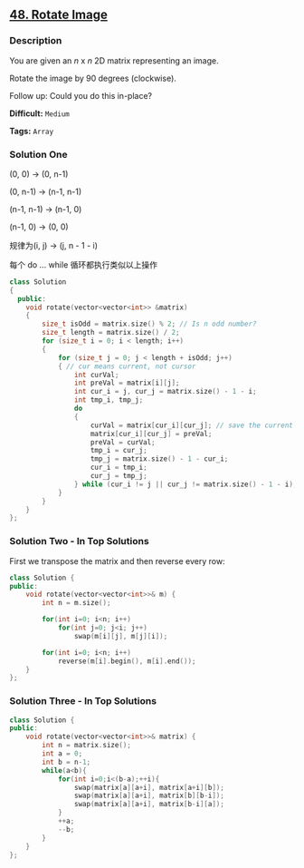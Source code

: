 ## [48. Rotate Image](https://leetcode.com/problems/rotate-image/#/description)

### Description

You are given an _n_ x _n_ 2D matrix representing an image.

Rotate the image by 90 degrees (clockwise).

Follow up:
Could you do this in-place?

**Difficult:** `Medium`

**Tags:** `Array`

### Solution One

(0, 0) → (0, n-1)

(0, n-1) → (n-1, n-1)

(n-1, n-1) → (n-1, 0)

(n-1, 0) → (0, 0)

规律为(i, j) → (j, n - 1 - i)

每个 do ... while 循环都执行类似以上操作

```c++
class Solution
{
  public:
    void rotate(vector<vector<int>> &matrix)
    {
        size_t isOdd = matrix.size() % 2; // Is n odd number?
        size_t length = matrix.size() / 2;
        for (size_t i = 0; i < length; i++)
        {
            for (size_t j = 0; j < length + isOdd; j++)
            { // cur means current, not cursor
                int curVal;
                int preVal = matrix[i][j];
                int cur_i = j, cur_j = matrix.size() - 1 - i;
                int tmp_i, tmp_j;
                do
                {
                    curVal = matrix[cur_i][cur_j]; // save the current element's value
                    matrix[cur_i][cur_j] = preVal;
                    preVal = curVal;
                    tmp_i = cur_j;
                    tmp_j = matrix.size() - 1 - cur_i;
                    cur_i = tmp_i;
                    cur_j = tmp_j;
                } while (cur_i != j || cur_j != matrix.size() - 1 - i);
            }
        }
    }
};
```

### Solution Two - In Top Solutions

First we transpose the matrix and then reverse every row:

```c++
class Solution {
public:
    void rotate(vector<vector<int>>& m) {
        int n = m.size();

        for(int i=0; i<n; i++)
            for(int j=0; j<i; j++)
                swap(m[i][j], m[j][i]);

        for(int i=0; i<n; i++)
            reverse(m[i].begin(), m[i].end());
    }
};
```

### Solution Three - In Top Solutions

```c++
class Solution {
public:
    void rotate(vector<vector<int>>& matrix) {
        int n = matrix.size();
        int a = 0;
        int b = n-1;
        while(a<b){
            for(int i=0;i<(b-a);++i){
                swap(matrix[a][a+i], matrix[a+i][b]);
                swap(matrix[a][a+i], matrix[b][b-i]);
                swap(matrix[a][a+i], matrix[b-i][a]);
            }
            ++a;
            --b;
        }
    }
};
```
